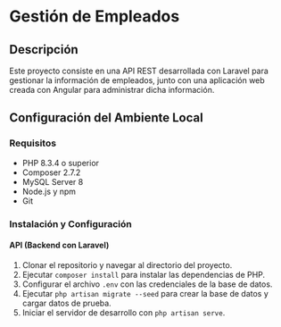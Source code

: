 # Gestión de Empleados

## Descripción
Este proyecto consiste en una API REST desarrollada con Laravel para gestionar la información de empleados, junto con una aplicación web creada con Angular para administrar dicha información.

## Configuración del Ambiente Local

### Requisitos
- PHP 8.3.4 o superior
- Composer 2.7.2
- MySQL Server 8
- Node.js y npm
- Git

### Instalación y Configuración

#### API (Backend con Laravel)
1. Clonar el repositorio y navegar al directorio del proyecto.
2. Ejecutar `composer install` para instalar las dependencias de PHP.
3. Configurar el archivo `.env` con las credenciales de la base de datos.
4. Ejecutar `php artisan migrate --seed` para crear la base de datos y cargar datos de prueba.
5. Iniciar el servidor de desarrollo con `php artisan serve`.
